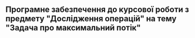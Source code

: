 ## Програмне забезпечення до курсової роботи з предмету "Дослідження операцій" на тему "Задача про максимальний потік"
